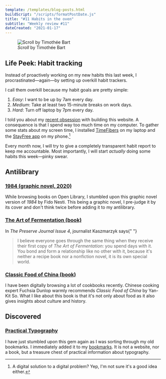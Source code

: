 ```yaml
---
template: /templates/blog-posts.html
buildScript: "/scripts/formatPostDate.js"
title: "#11 Habits in the oven"
subtitle: "Weekly review #11"
dateCreated: "2021-01-17"
---
```


<figure>
 <img src="https://cdn.dribbble.com/users/3460/screenshots/3833442/meh.png" alt="Scroll by Timothée Bart" />
 <figcaption>
 <cite>Scroll</cite> by Timothée Bart
 </figcaption>
</figure>

## Life Peek: Habit tracking

Instead of proactively working on my new habits this last week, I procrastinated—again—by setting up overkill habit trackers.

I call them overkill because my habit goals are pretty simple:

1. _Easy_: I want to be up by 7am every day.
2. _Medium_: Take at least two 15-minute breaks on work days.
3. _Hard_: Turn off laptop by 7pm every day.

I told you about my [recent obsession](/posts/10-on-obsessions) with building this website. A consequence is that I spend way too much time on my computer. To gather some stats about my screen time, I installed [TimeFibers](https://timefibers.com/) on my laptop and the [StayFree app](https://stayfreeapps.com/) on my phone.[^1]

Every month now, I will try to give a completely transparent habit report to keep me accountable. Most importantly, I will start _actually_ doing some habits this week—pinky swear.

## Antilibrary

### [1984 (graphic novel, 2020)](https://openlibrary.org/books/OL30787528M/1984)

While browsing books on Open Library, I stumbled upon this graphic novel version of <cite>1984</cite> by Fido Nesti. This being a graphic novel, I pre-judge it by its cover and don't think twice before adding it to my antilibrary.

### [The Art of Fermentation (book)](https://www.wildfermentation.com/the-art-of-fermentation/)

In <cite>The Preserve Journal Issue 4</cite>, journalist Kaszmarzyk says{" "}

> I believe everyone goes through the same thing when they receive their first copy of <cite>The Art of Fermentation</cite>: you spend days with it. You bond and form a relationship like no other with it, because it's neither a recipe book nor a nonfiction novel, it is its own special world.

### [Classic Food of China (book)](https://fivebooks.com/best-books/fuchsia-dunlop-on-chinese-food/)

I have been digitally browsing a lot of cookbooks recently. Chinese cooking expert Fuchsia Dunlop warmly recommends <cite>Classic Food of China</cite> by Yan-Kit So. What I like about this book is that it's not only about food as it also gives insights about culture and history.

## Discovered

### [Practical Typography](https://practicaltypography.com/)

I have just stumbled upon this gem again as I was sorting through my old bookmarks. I immediately added it to my [bookmarks](/bookmarks/). It is not a website, nor a book, but a treasure chest of practical information about typography.

[^1]: A digital solution to a digital problem? Yep, I'm not sure it's a good idea either.
